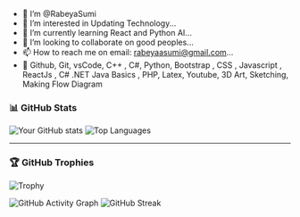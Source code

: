 - 👋 I’m @RabeyaSumi
- 👀 I’m interested in Updating Technology...
- 🌱 I’m currently learning React and Python AI...
- 💞️ I’m looking to collaborate on good peoples...
- 📫 How to reach me on email: rabeyaasumi@gmail.com...
- 💞️ Github, Git, vsCode, C++ , C#, Python, Bootstrap , CSS , Javascript , ReactJs , C# .NET
    Java Basics ,   PHP, Latex,
    Youtube, 3D Art, Sketching, Making Flow Diagram


<!---
RabeyaSumi/RabeyaSumi is a ✨ special ✨ repository because its `README.md` (this file) appears on your GitHub profile.
You can click the Preview link to take a look at your changes.
--->
### 📊 GitHub Stats

![Your GitHub stats](https://github-readme-stats.vercel.app/api?username=RabeyaSumi&show_icons=true&theme=radical)
![Top Languages](https://github-readme-stats.vercel.app/api/top-langs/?username=RabeyaSumi&layout=compact&theme=radical)

---

### 🏆 GitHub Trophies

![Trophy](https://github-profile-trophy.vercel.app/?username=RabeyaSumi&theme=gruvbox)

![GitHub Activity Graph](https://github-readme-activity-graph.cyclic.app/graph?username=RabeyaSumi&theme=react-dark)
![GitHub Streak](https://streak-stats.demolab.com/?user=RabeyaSumi&theme=dark)


